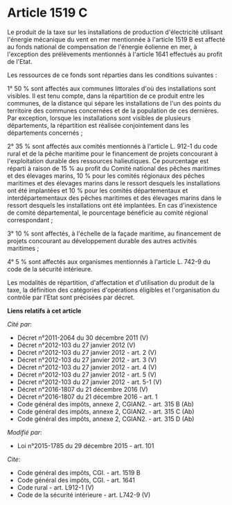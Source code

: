 # Article 1519 C

Le produit de la taxe sur les installations de production d'électricité utilisant l'énergie mécanique du vent en mer
mentionnée à l'article 1519 B est affecté au fonds national de compensation de l'énergie éolienne en mer, à l'exception des
prélèvements mentionnés à l'article 1641 effectués au profit de l'Etat. 

Les ressources de ce fonds sont réparties dans les conditions suivantes : 

1° 50 % sont affectés aux communes littorales d'où des installations sont visibles. Il est tenu compte, dans la répartition
de ce produit entre les communes, de la distance qui sépare les installations de l'un des points du territoire des communes
concernées et de la population de ces dernières. Par exception, lorsque les installations sont visibles de plusieurs
départements, la répartition est réalisée conjointement dans les départements concernés ; 

2° 35 % sont affectés aux comités mentionnés à l'article L. 912-1 du code rural et de la pêche maritime pour le financement
de projets concourant à l'exploitation durable des ressources halieutiques. Ce pourcentage est réparti à raison de 15 % au
profit du Comité national des pêches maritimes et des élevages marins, 10 % pour les comités régionaux des pêches maritimes
et des élevages marins dans le ressort desquels les installations ont été implantées et 10 % pour les comités départementaux
et interdépartementaux des pêches maritimes et des élevages marins dans le ressort desquels les installations ont été
implantées. En cas d'inexistence de comité départemental, le pourcentage bénéficie au comité régional correspondant ; 

3° 10 % sont affectés, à l'échelle de la façade maritime, au financement de projets concourant au développement durable des
autres activités maritimes ; 

4° 5 % sont affectés aux organismes mentionnés à l'article L. 742-9 du code de la sécurité intérieure. 

Les modalités de répartition, d'affectation et d'utilisation du produit de la taxe, la définition des catégories d'opérations
éligibles et l'organisation du contrôle par l'Etat sont précisées par décret.

**Liens relatifs à cet article**

_Cité par_:

  - Décret n°2011-2064 du 30 décembre 2011 (V)
  - Décret n°2012-103 du 27 janvier 2012 (V)
  - Décret n°2012-103 du 27 janvier 2012 - art. 2 (V)
  - Décret n°2012-103 du 27 janvier 2012 - art. 3 (V)
  - Décret n°2012-103 du 27 janvier 2012 - art. 4 (V)
  - Décret n°2012-103 du 27 janvier 2012 - art. 5 (V)
  - Décret n°2012-103 du 27 janvier 2012 - art. 5-1 (V)
  - Décret n°2016-1807 du 21 décembre 2016 (V)
  - Décret n°2016-1807 du 21 décembre 2016 - art. 1
  - Code général des impôts, annexe 2, CGIAN2. - art. 315 B (Ab)
  - Code général des impôts, annexe 2, CGIAN2. - art. 315 C (Ab)
  - Code général des impôts, annexe 2, CGIAN2. - art. 315 D (Ab)

_Modifié par_:

  - Loi n°2015-1785 du 29 décembre 2015 - art. 101

_Cite_:

  - Code général des impôts, CGI. - art. 1519 B
  - Code général des impôts, CGI. - art. 1641
  - Code rural - art. L912-1 (V)
  - Code de la sécurité intérieure - art. L742-9 (V)

